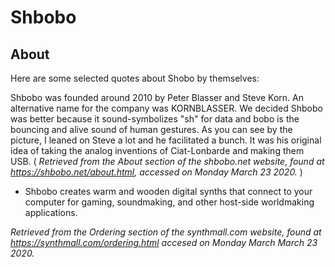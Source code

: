 # Shbobo

## About

Here are some selected quotes about Shobo by themselves:

Shbobo was founded around 2010 by Peter Blasser and Steve Korn. An alternative name for the company was KORNBLASSER. We decided Shbobo was better because it sound-symbolizes "sh" for data and bobo is the bouncing and alive sound of human gestures. As you can see by the picture, I leaned on Steve a lot and he facilitated a bunch. It was his original idea of taking the analog inventions of Ciat-Lonbarde and making them USB. ( *Retrieved from the About section of the shbobo.net website, found at <https://shbobo.net/about.html>, accessed on Monday March 23 2020.* )

* Shbobo creates warm and wooden digital synths that connect to your computer for gaming, soundmaking, and other host-side worldmaking applications.

*Retrieved from the Ordering section of the synthmall.com website, found at <https://synthmall.com/ordering.html>  accesed on Monday March March 23 2020.*
